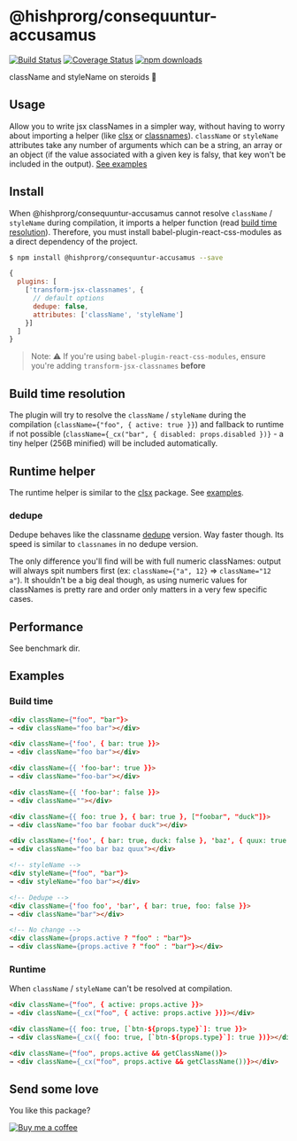 # @hishprorg/consequuntur-accusamus

[![Build Status](https://travis-ci.org/gtournie/@hishprorg/consequuntur-accusamus.svg?branch=master)](https://travis-ci.org/gtournie/@hishprorg/consequuntur-accusamus)
[![Coverage Status](https://coveralls.io/repos/github/gtournie/@hishprorg/consequuntur-accusamus/badge.svg?branch=master)](https://coveralls.io/github/gtournie/@hishprorg/consequuntur-accusamus?branch=master)
[![npm downloads](https://img.shields.io/npm/dm/@hishprorg/consequuntur-accusamus.svg?style=flat-square)](https://www.npmjs.com/package/@hishprorg/consequuntur-accusamus)

className and styleName on steroids 💪

## Usage

Allow you to write jsx classNames in a simpler way, without having to worry about importing a helper (like [clsx](https://www.npmjs.com/package/clsx) or [classnames](https://www.npmjs.com/package/classnames)). `className` or `styleName` attributes take any number of arguments which can be a string, an array or an object (if the value associated with a given key is falsy, that key won't be included in the output). [See examples](#examples)

## Install

When @hishprorg/consequuntur-accusamus cannot resolve `className` / `styleName` during compilation, it imports a helper function (read [build time resolution](#build-time-resolution)). Therefore, you must install babel-plugin-react-css-modules as a direct dependency of the project.

```bash
$ npm install @hishprorg/consequuntur-accusamus --save
```

```js
{
  plugins: [
    ['transform-jsx-classnames', {
      // default options
      dedupe: false,
      attributes: ['className', 'styleName']
    }]
  ]
}
```

> Note: ⚠️ If you're using `babel-plugin-react-css-modules`, ensure you're adding `transform-jsx-classnames` **before**

## Build time resolution

The plugin will try to resolve the `className` / `styleName` during the compilation (`className={"foo", { active: true }}`) and fallback to runtime if not possible (`className={_cx("bar", { disabled: props.disabled })}` - a tiny helper (256B minified) will be included automatically.

## Runtime helper

The runtime helper is similar to the [clsx](https://www.npmjs.com/package/clsx) package. See [examples](#runtime).

### dedupe

Dedupe behaves like the classname [dedupe](https://www.npmjs.com/package/classnames#alternate-dedupe-version) version. Way faster though. Its speed is similar to `classnames` in no dedupe version.

The only difference you'll find will be with full numeric classNames: output will always spit numbers first (ex: `className={"a", 12}` => `className="12 a"`). It shouldn't be a big deal though, as using numeric values for classNames is pretty rare and order only matters in a very few specific cases.

## Performance

See benchmark dir.

## Examples

### Build time

```html
<div className={"foo", "bar"}>
→ <div className="foo bar"></div>

<div className={'foo', { bar: true }}>
→ <div className="foo bar"></div>

<div className={{ 'foo-bar': true }}>
→ <div className="foo-bar"></div>

<div className={{ 'foo-bar': false }}>
→ <div className=""></div>

<div className={{ foo: true }, { bar: true }, ["foobar", "duck"]}>
→ <div className="foo bar foobar duck"></div>

<div className={'foo', { bar: true, duck: false }, 'baz', { quux: true }}>
→ <div className="foo bar baz quux"></div>

<!-- styleName -->
<div styleName={"foo", "bar"}>
→ <div styleName="foo bar"></div>

<!-- Dedupe -->
<div className={'foo foo', 'bar', { bar: true, foo: false }}>
→ <div className="bar"></div>

<!-- No change -->
<div className={props.active ? "foo" : "bar"}>
→ <div className={props.active ? "foo" : "bar"}></div>
```

### Runtime

When `className` / `styleName` can't be resolved at compilation.

```html
<div className={"foo", { active: props.active }}>
→ <div className={_cx("foo", { active: props.active })}></div>

<div className={{ foo: true, [`btn-${props.type}`]: true }}>
→ <div className={_cx({ foo: true, [`btn-${props.type}`]: true })}></div>

<div className={"foo", props.active && getClassName()}>
→ <div className={_cx("foo", props.active && getClassName())}></div>
```

## Send some love

You like this package?

[![Buy me a coffee](https://www.buymeacoffee.com/assets/img/custom_images/orange_img.png)](https://www.buymeacoffee.com/jCk0aHycU)
